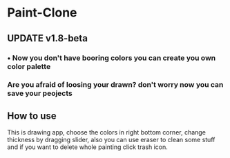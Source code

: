 # Paint-Clone

## UPDATE v1.8-beta

### • Now you don't have booring colors you can create you own color palette

### Are you afraid of loosing your drawn? don't worry now you can save your peojects

## How to use

This is drawing app, choose the colors in right bottom corner, change thickness by dragging slider,  also you can use eraser to clean some stuff and if you want to delete whole painting click trash icon. 
